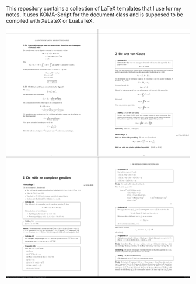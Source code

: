 This repository contains a collection of LaTeX templates that I use for my notes.
It uses KOMA-Script for the document class and is supposed to be compiled with XeLateX or LuaLaTeX.

![Example](https://raw.githubusercontent.com/junotvd/latex/master/.github/images/algemene-natuurkunde-ii.png)
![Example](https://raw.githubusercontent.com/junotvd/latex/master/.github/images/analyse-i.png)
